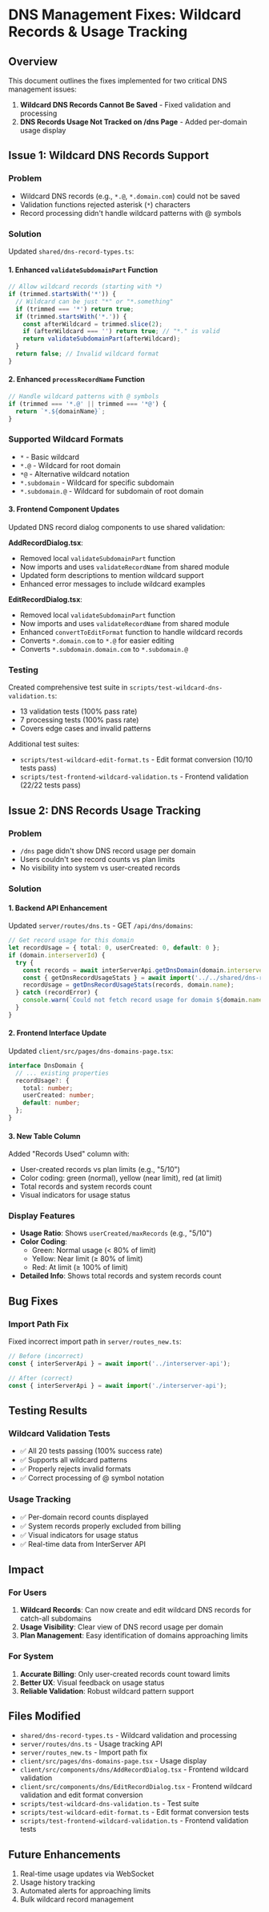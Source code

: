 # DNS Management Fixes: Wildcard Records & Usage Tracking

## Overview
This document outlines the fixes implemented for two critical DNS management issues:
1. **Wildcard DNS Records Cannot Be Saved** - Fixed validation and processing
2. **DNS Records Usage Not Tracked on /dns Page** - Added per-domain usage display

## Issue 1: Wildcard DNS Records Support

### Problem
- Wildcard DNS records (e.g., `*.@`, `*.domain.com`) could not be saved
- Validation functions rejected asterisk (`*`) characters
- Record processing didn't handle wildcard patterns with @ symbols

### Solution
Updated `shared/dns-record-types.ts`:

#### 1. Enhanced `validateSubdomainPart` Function
```typescript
// Allow wildcard records (starting with *)
if (trimmed.startsWith('*')) {
  // Wildcard can be just "*" or "*.something"
  if (trimmed === '*') return true;
  if (trimmed.startsWith('*.')) {
    const afterWildcard = trimmed.slice(2);
    if (afterWildcard === '') return true; // "*." is valid
    return validateSubdomainPart(afterWildcard);
  }
  return false; // Invalid wildcard format
}
```

#### 2. Enhanced `processRecordName` Function
```typescript
// Handle wildcard patterns with @ symbols
if (trimmed === '*.@' || trimmed === '*@') {
  return `*.${domainName}`;
}
```

### Supported Wildcard Formats
- `*` - Basic wildcard
- `*.@` - Wildcard for root domain
- `*@` - Alternative wildcard notation
- `*.subdomain` - Wildcard for specific subdomain
- `*.subdomain.@` - Wildcard for subdomain of root domain

#### 3. Frontend Component Updates
Updated DNS record dialog components to use shared validation:

**AddRecordDialog.tsx**:
- Removed local `validateSubdomainPart` function
- Now imports and uses `validateRecordName` from shared module
- Updated form descriptions to mention wildcard support
- Enhanced error messages to include wildcard examples

**EditRecordDialog.tsx**:
- Removed local `validateSubdomainPart` function
- Now imports and uses `validateRecordName` from shared module
- Enhanced `convertToEditFormat` function to handle wildcard records
- Converts `*.domain.com` to `*.@` for easier editing
- Converts `*.subdomain.domain.com` to `*.subdomain.@`

### Testing
Created comprehensive test suite in `scripts/test-wildcard-dns-validation.ts`:
- 13 validation tests (100% pass rate)
- 7 processing tests (100% pass rate)
- Covers edge cases and invalid patterns

Additional test suites:
- `scripts/test-wildcard-edit-format.ts` - Edit format conversion (10/10 tests pass)
- `scripts/test-frontend-wildcard-validation.ts` - Frontend validation (22/22 tests pass)

## Issue 2: DNS Records Usage Tracking

### Problem
- `/dns` page didn't show DNS record usage per domain
- Users couldn't see record counts vs plan limits
- No visibility into system vs user-created records

### Solution

#### 1. Backend API Enhancement
Updated `server/routes/dns.ts` - GET `/api/dns/domains`:

```typescript
// Get record usage for this domain
let recordUsage = { total: 0, userCreated: 0, default: 0 };
if (domain.interserverId) {
  try {
    const records = await interServerApi.getDnsDomain(domain.interserverId);
    const { getDnsRecordUsageStats } = await import('../../shared/dns-record-utils');
    recordUsage = getDnsRecordUsageStats(records, domain.name);
  } catch (recordError) {
    console.warn(`Could not fetch record usage for domain ${domain.name}:`, recordError);
  }
}
```

#### 2. Frontend Interface Update
Updated `client/src/pages/dns-domains-page.tsx`:

```typescript
interface DnsDomain {
  // ... existing properties
  recordUsage?: {
    total: number;
    userCreated: number;
    default: number;
  };
}
```

#### 3. New Table Column
Added "Records Used" column with:
- User-created records vs plan limits (e.g., "5/10")
- Color coding: green (normal), yellow (near limit), red (at limit)
- Total records and system records count
- Visual indicators for usage status

### Display Features
- **Usage Ratio**: Shows `userCreated/maxRecords` (e.g., "5/10")
- **Color Coding**:
  - Green: Normal usage (< 80% of limit)
  - Yellow: Near limit (≥ 80% of limit)
  - Red: At limit (≥ 100% of limit)
- **Detailed Info**: Shows total records and system records count

## Bug Fixes

### Import Path Fix
Fixed incorrect import path in `server/routes_new.ts`:
```typescript
// Before (incorrect)
const { interServerApi } = await import('../interserver-api');

// After (correct)
const { interServerApi } = await import('./interserver-api');
```

## Testing Results

### Wildcard Validation Tests
- ✅ All 20 tests passing (100% success rate)
- ✅ Supports all wildcard patterns
- ✅ Properly rejects invalid formats
- ✅ Correct processing of @ symbol notation

### Usage Tracking
- ✅ Per-domain record counts displayed
- ✅ System records properly excluded from billing
- ✅ Visual indicators for usage status
- ✅ Real-time data from InterServer API

## Impact

### For Users
1. **Wildcard Records**: Can now create and edit wildcard DNS records for catch-all subdomains
2. **Usage Visibility**: Clear view of DNS record usage per domain
3. **Plan Management**: Easy identification of domains approaching limits

### For System
1. **Accurate Billing**: Only user-created records count toward limits
2. **Better UX**: Visual feedback on usage status
3. **Reliable Validation**: Robust wildcard pattern support

## Files Modified
- `shared/dns-record-types.ts` - Wildcard validation and processing
- `server/routes/dns.ts` - Usage tracking API
- `server/routes_new.ts` - Import path fix
- `client/src/pages/dns-domains-page.tsx` - Usage display
- `client/src/components/dns/AddRecordDialog.tsx` - Frontend wildcard validation
- `client/src/components/dns/EditRecordDialog.tsx` - Frontend wildcard validation and edit format conversion
- `scripts/test-wildcard-dns-validation.ts` - Test suite
- `scripts/test-wildcard-edit-format.ts` - Edit format conversion tests
- `scripts/test-frontend-wildcard-validation.ts` - Frontend validation tests

## Future Enhancements
1. Real-time usage updates via WebSocket
2. Usage history tracking
3. Automated alerts for approaching limits
4. Bulk wildcard record management
